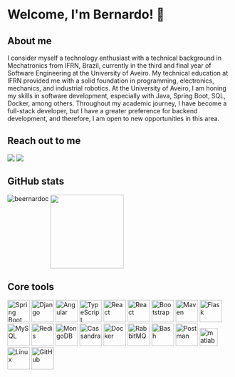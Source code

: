 # Welcome, I'm Bernardo! 👋 

## About me
I consider myself a technology enthusiast with a technical background in Mechatronics from IFRN, Brazil, currently in the third and final year of Software Engineering at the University of Aveiro. My technical education at IFRN provided me with a solid foundation in programming, electronics, mechanics, and industrial robotics. At the University of Aveiro, I am honing my skills in software development, especially with Java, Spring Boot, SQL, Docker, among others. Throughout my academic journey, I have become a full-stack developer, but I have a greater preference for backend development, and therefore, I am open to new opportunities in this area.

## Reach out to me
<div> <a href="https://www.linkedin.com/in/beernardopinto/" target="_blank"><img loading="lazy" src="https://img.shields.io/badge/-LinkedIn-%230077B5?style=for-the-badge&logo=linkedin&logoColor=white" target="_blank"></a> <a href = "mailto:bernardopinto@ua.pt"><img loading="lazy" src="https://img.shields.io/badge/Outlook-0072C6?style=for-the-badge&logo=microsoft-outlook&logoColor=white" target="_blank"></a> </div>
</div>

## GitHub stats

<a href="https://github.com/beernardoc">
  <!-- Gráfico de estatísticas gerais -->
  <img height="165em" src="https://github-readme-stats.vercel.app/api?username=beernardoc&theme=tokyonight&show_icons=true&hide=issues,stars" />

  <!-- Gráfico de linguagens mais usadas -->
  <img align="left" src="https://github-readme-stats.vercel.app/api/top-langs?username=beernardoc&show_icons=true&theme=tokyonight&locale=en&layout=compact" alt="beernardoc" />
</a>

## Core tools
<p align="left">
  <img src="https://www.vectorlogo.zone/logos/springio/springio-icon.svg" alt="Spring Boot" height="50"/>
  <img src="https://www.vectorlogo.zone/logos/djangoproject/djangoproject-ar21.svg" alt="Django" height="50"/>
  <img src="https://www.vectorlogo.zone/logos/angular/angular-icon.svg" alt="Angular" height="50"/>
  <img src="https://www.vectorlogo.zone/logos/typescriptlang/typescriptlang-icon.svg" alt="TypeScript" height="50"/>
  <img src="https://www.vectorlogo.zone/logos/reactjs/reactjs-icon.svg" alt="React" height="50"/>
  <img src="https://www.vectorlogo.zone/logos/flutterio/flutterio-icon.svg" alt="React" height="50"/>
  <img src="https://www.vectorlogo.zone/logos/getbootstrap/getbootstrap-icon.svg" alt="Bootstrap" height="50"/>
  <img src="https://www.vectorlogo.zone/logos/apache_maven/apache_maven-ar21.svg" alt="Maven" height="50"/>
  <img src="https://www.vectorlogo.zone/logos/pocoo_flask/pocoo_flask-icon.svg" alt="Flask" height="50"/>
  <img src="https://www.vectorlogo.zone/logos/mysql/mysql-icon.svg" alt="MySQL" height="50"/>
  <img src="https://www.vectorlogo.zone/logos/redis/redis-ar21.svg" alt="Redis" height="50"/>
  <img src="https://www.vectorlogo.zone/logos/mongodb/mongodb-icon.svg" alt="MongoDB" height="50"/>
  <img src="https://www.vectorlogo.zone/logos/apache_cassandra/apache_cassandra-icon.svg" alt="Cassandra" height="50"/>
  <img src="https://www.vectorlogo.zone/logos/docker/docker-icon.svg" alt="Docker" height="50"/>
  <img src="https://www.vectorlogo.zone/logos/rabbitmq/rabbitmq-icon.svg" alt="RabbitMQ" height="50"/>
  <img src="https://www.vectorlogo.zone/logos/gnu_bash/gnu_bash-icon.svg" alt="Bash" height="50"/>
  <img src="https://www.vectorlogo.zone/logos/getpostman/getpostman-icon.svg" alt="Postman" height="50"/>
<a href="https://www.mathworks.com/" target="_blank" rel="noreferrer"> <img src="https://upload.wikimedia.org/wikipedia/commons/2/21/Matlab_Logo.png" alt="matlab" width="40" height="40"/></a> <img src="https://www.vectorlogo.zone/logos/linux/linux-icon.svg" alt="Linux" height="50"/>
<img src="https://www.vectorlogo.zone/logos/github/github-icon.svg" alt="GitHub" height="50"/>
</p>
